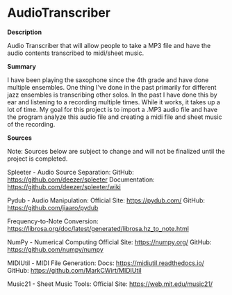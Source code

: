 # AudioTranscriber

**Description**

Audio Transcriber that will allow people to take a MP3 file and have the audio contents transcribed to midi/sheet music.

**Summary**

I have been playing the saxophone since the 4th grade and have done multiple ensembles. One thing I've done in the past primarily for different jazz ensembles is transcribing other solos. In the past I have done this by ear and listening to a recording multiple times. While it works, it takes up a lot of time. My goal for this project is to import a .MP3 audio file and have the program analyze this audio file and creating a midi file and sheet music of the recording.

**Sources**

Note: Sources below are subject to change and will not be finalized until the project is completed.

Spleeter - Audio Source Separation: GitHub: https://github.com/deezer/spleeter Documentation: https://github.com/deezer/spleeter/wiki


Pydub - Audio Manipulation: Official Site: https://pydub.com/ GitHub: https://github.com/jiaaro/pydub


Frequency-to-Note Conversion: https://librosa.org/doc/latest/generated/librosa.hz_to_note.html


NumPy - Numerical Computing Official Site: https://numpy.org/ GitHub: https://github.com/numpy/numpy


MIDIUtil - MIDI File Generation: Docs: https://midiutil.readthedocs.io/ GitHub: https://github.com/MarkCWirt/MIDIUtil


Music21 - Sheet Music Tools: Official Site: https://web.mit.edu/music21/


